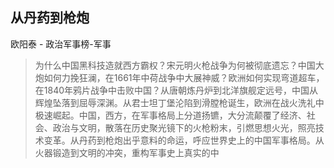 ## 从丹药到枪炮

欧阳泰  -  政治军事榜-军事

> 为什么中国黑科技造就西方霸权？宋元明火枪战争为何被彻底遗忘？中国大炮如何力挽狂澜，在1661年中荷战争中大展神威？欧洲如何实现弯道超车，在1840年鸦片战争中击败中国？从唐朝炼丹炉到北洋旗舰定远号，中国从辉煌坠落到屈辱深渊。从君士坦丁堡沦陷到滑膛枪诞生，欧洲在战火洗礼中极速崛起。中国，西方，在军事格局上分道扬镳，大分流颠覆了经济、社会、政治与文明，散落在历史聚光镜下的火枪粉末，引燃思想火光，照亮技术变革。从丹药到枪炮出乎意料的命运，呼应世界史上的中国军事格局。从火器锻造到文明的冲突，重构军事史上真实的中
